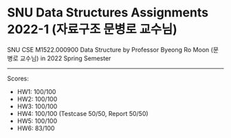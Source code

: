 # SNU Data Structures Assignments 2022-1 (자료구조 문병로 교수님)
SNU CSE M1522.000900 Data Structure by Professor Byeong Ro Moon (문병로 교수님) in 2022 Spring Semester
***
Scores:
- HW1: 100/100
- HW2: 100/100
- HW3: 100/100
- HW4: 100/100 (Testcase 50/50, Report 50/50)
- HW5: 100/100
- HW6: 83/100
